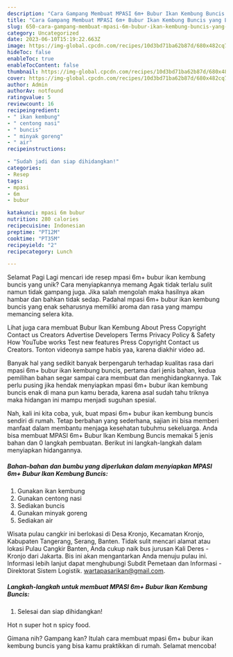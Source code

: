 ```yaml
---
description: "Cara Gampang Membuat MPASI 6m+ Bubur Ikan Kembung Buncis yang Lezat Sekali, Enak"
title: "Cara Gampang Membuat MPASI 6m+ Bubur Ikan Kembung Buncis yang Lezat Sekali, Enak"
slug: 650-cara-gampang-membuat-mpasi-6m-bubur-ikan-kembung-buncis-yang-lezat-sekali-enak
category: Uncategorized
date: 2023-06-10T15:19:22.663Z
image: https://img-global.cpcdn.com/recipes/10d3bd71ba62b87d/680x482cq70/mpasi-6m-bubur-ikan-kembung-buncis-foto-resep-utama.jpg
hideToc: false
enableToc: true
enableTocContent: false
thumbnail: https://img-global.cpcdn.com/recipes/10d3bd71ba62b87d/680x482cq70/mpasi-6m-bubur-ikan-kembung-buncis-foto-resep-utama.jpg
cover: https://img-global.cpcdn.com/recipes/10d3bd71ba62b87d/680x482cq70/mpasi-6m-bubur-ikan-kembung-buncis-foto-resep-utama.jpg
author: Admin
authorAv: notfound
ratingvalue: 5
reviewcount: 16
recipeingredient:
- " ikan kembung"
- " centong nasi"
- " buncis"
- " minyak goreng"
- " air"
recipeinstructions:

- "Sudah jadi dan siap dihidangkan!"
categories:
- Resep
tags:
- mpasi
- 6m
- bubur

katakunci: mpasi 6m bubur 
nutrition: 280 calories
recipecuisine: Indonesian
preptime: "PT12M"
cooktime: "PT35M"
recipeyield: "2"
recipecategory: Lunch

---
```



Selamat Pagi Lagi mencari ide resep mpasi 6m+ bubur ikan kembung buncis yang unik? Cara menyiapkannya memang Agak tidak terlalu sulit namun tidak gampang juga. Jika salah mengolah maka hasilnya akan hambar dan bahkan tidak sedap. Padahal mpasi 6m+ bubur ikan kembung buncis yang enak seharusnya memiliki aroma dan rasa yang mampu memancing selera kita.


Lihat juga cara membuat Bubur Ikan Kembung About Press Copyright Contact us Creators Advertise Developers Terms Privacy Policy &amp; Safety How YouTube works Test new features Press Copyright Contact us Creators. Tonton videonya sampe habis yaa, karena diakhir video ad.

Banyak hal yang sedikit banyak berpengaruh terhadap kualitas rasa dari mpasi 6m+ bubur ikan kembung buncis, pertama dari jenis bahan, kedua pemilihan bahan segar sampai cara membuat dan menghidangkannya. Tak perlu pusing jika hendak menyiapkan mpasi 6m+ bubur ikan kembung buncis enak di mana pun kamu berada, karena asal sudah tahu triknya maka hidangan ini mampu menjadi suguhan spesial.


Nah, kali ini kita coba, yuk, buat mpasi 6m+ bubur ikan kembung buncis sendiri di rumah. Tetap berbahan yang sederhana, sajian ini bisa memberi manfaat dalam membantu menjaga kesehatan tubuhmu sekeluarga. Anda bisa membuat MPASI 6m+ Bubur Ikan Kembung Buncis memakai 5 jenis bahan dan 0 langkah pembuatan. Berikut ini langkah-langkah dalam menyiapkan hidangannya.

<!--inarticleads1-->

##### Bahan-bahan dan bumbu yang diperlukan dalam menyiapkan MPASI 6m+ Bubur Ikan Kembung Buncis:

1. Gunakan  ikan kembung
1. Gunakan  centong nasi
1. Sediakan  buncis
1. Gunakan  minyak goreng
1. Sediakan  air


Wisata pulau cangkir ini berlokasi di Desa Kronjo, Kecamatan Kronjo, Kabupaten Tangerang, Serang, Banten. Tidak sulit mencari alamat atau lokasi Pulau Cangkir Banten, Anda cukup naik bus jurusan Kali Deres - Kronjo dari Jakarta. Bis ini akan mengantarkan Anda menuju pulau ini. Informasi lebih lanjut dapat menghubungi Subdit Pemetaan dan Informasi - Direktorat Sistem Logistik. wartapasarikan@gmail.com. 

<!--inarticleads2-->

##### Langkah-langkah untuk membuat MPASI 6m+ Bubur Ikan Kembung Buncis:


1. Selesai dan siap dihidangkan!

Hot n super hot n spicy food. 

Gimana nih? Gampang kan? Itulah cara membuat mpasi 6m+ bubur ikan kembung buncis yang bisa kamu praktikkan di rumah. Selamat mencoba!
